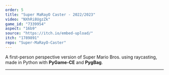 ```yaml
---
order: 5
title: "Super MaRayO Caster - 2022/2023"
video: "NXhRi8UgzZk"
game_id: "7339954"
aspect: "16b9"
source: "https://itch.io/embed-upload/"
itch: "1789891"
repo: "Super-MaRayO-Caster"
---
```


A first-person perspective version of Super Mario Bros. using raycasting, made in Python with **PyGame-CE** and **PygBag**.


---
